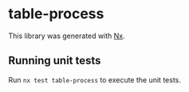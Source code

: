 # table-process

This library was generated with [Nx](https://nx.dev).

## Running unit tests

Run `nx test table-process` to execute the unit tests.
